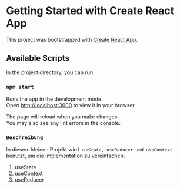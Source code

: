 # Getting Started with Create React App

This project was bootstrapped with [Create React App](https://github.com/facebook/create-react-app).

## Available Scripts

In the project directory, you can run:

### `npm start`

Runs the app in the development mode.\
Open [http://localhost:3000](http://localhost:3000) to view it in your browser.

The page will reload when you make changes.\
You may also see any lint errors in the console.

### `Beschreibung`
In diesem kleinen Projekt wird  `useState, useReducer und useContext` benutzt, um die Implementation zu vereinfachen.
1. useState
2. useContext
3. useReducer
